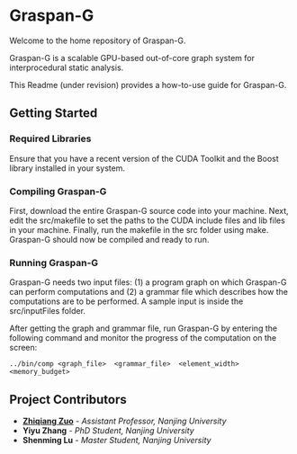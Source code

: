 # Graspan-G
Welcome to the home repository of Graspan-G.

Graspan-G is a scalable GPU-based out-of-core graph system for interprocedural static analysis.

This Readme (under revision) provides a how-to-use guide for Graspan-G.
## Getting Started
### Required Libraries
Ensure that you have a recent version of the CUDA Toolkit and the Boost library installed in your system.
### Compiling Graspan-G
First, download the entire Graspan-G source code into your machine. Next, edit the src/makefile to set the paths to the CUDA include files and lib files in your machine. Finally, run the makefile in the src folder using make. Graspan-G should now be compiled and ready to run.
### Running Graspan-G
Graspan-G needs two input files: (1) a program graph on which Graspan-G can perform computations and (2) a grammar file which describes how the computations are to be performed. A sample input is inside the src/inputFiles folder.

After getting the graph and grammar file, run Graspan-G by entering the following command and monitor the progress of the computation on the screen:
```
../bin/comp <graph_file>  <grammar_file>  <element_width>  <memory_budget>
```
## Project Contributors
* [**Zhiqiang Zuo**](https://z-zhiqiang.github.io/) - *Assistant Professor, Nanjing University*
* **Yiyu Zhang** - *PhD Student, Nanjing University*
* **Shenming Lu** - *Master Student, Nanjing University*
